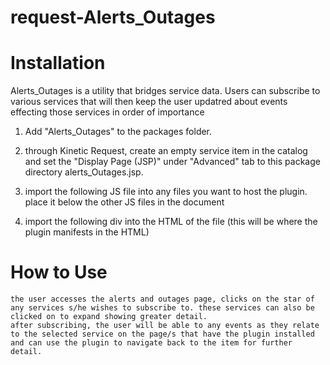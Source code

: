 request-Alerts_Outages
======================

Installation
============


Alerts_Outages is a utility that bridges service data. Users can subscribe to various services that will then keep the user updatred about events effecting those services in order of importance 


1. Add "Alerts_Outages" to the packages folder.


2. through Kinetic Request, create an empty service item in the catalog and set the "Display Page (JSP)" under "Advanced" tab to this package directory alerts_Outages.jsp.
	

3. import the following JS file into any files you want to host the plugin. place it below the other JS files in the document

	<script type="text/javascript" src="<%=bundle.bundlePath()%>packages/Alerts_Outages/assets/js/alertsQuery.js"></script>


4. import the following div into the HTML of the file (this will be where the plugin manifests in the HTML)

	<div id="alertsQuery"></div>


How to Use
==========

	the user accesses the alerts and outages page, clicks on the star of any services s/he wishes to subscribe to. these services can also be clicked on to expand showing greater detail.
	after subscribing, the user will be able to any events as they relate to the selected service on the page/s that have the plugin installed and can use the plugin to navigate back to the item for further detail.

